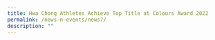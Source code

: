 ```yaml
---
title: Hwa Chong Athletes Achieve Top Title at Colours Award 2022
permalink: /news-n-events/news7/
description: ""
---
```


